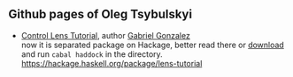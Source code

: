 ## Github pages of Oleg Tsybulskyi

*  [Control Lens Tutorial](http://alogic0.github.io/lens/Control-Lens.html), author [Gabriel Gonzalez](https://twitter.com/GabrielG439/status/612110923008905216)  
now it is separated package on Hackage, better read there or [download](https://github.com/Gabriel439/Haskell-Lens-Tutorial-Library)    and   run `cabal haddock` in the directory.
https://hackage.haskell.org/package/lens-tutorial
